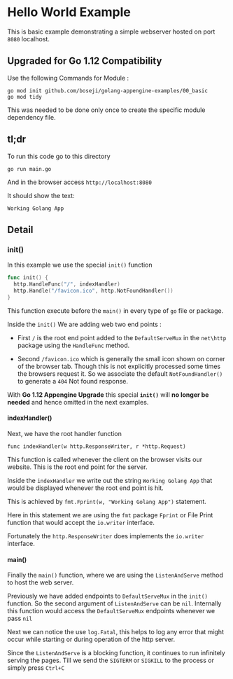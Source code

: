 # Hello World Example

This is basic example demonstrating a simple webserver
hosted on port `8080` localhost.

## Upgraded for Go 1.12 Compatibility

Use the following Commands for Module :

```shell
go mod init github.com/boseji/golang-appengine-examples/00_basic
go mod tidy
```

This was needed to be done only once to create the specific module dependency file.

## tl;dr

To run this code go to this directory

```shell
go run main.go
```

And in the browser access
`http://localhost:8080`

It should show the text:

`Working Golang App`

## Detail

### init()

In this example we use the special `init()` function

```go
func init() {
  http.HandleFunc("/", indexHandler)
  http.Handle("/favicon.ico", http.NotFoundHandler())
}
```

This function execute before the `main()` in every type
of `go` file or package.

Inside the `init()` We are adding web two end points :

- First `/` is the root end point added to the `DefaultServeMux`
  in the `net\http` package using the `HandleFunc` method.

- Second `/favicon.ico` which is generally the small icon shown on
  corner of the browser tab. Though this is not explicitly processed
  some times the browsers request it. So we associate the default
  `NotFoundHandler()` to generate a `404` Not found response.

With **Go 1.12 Appengine Upgrade** this special **`init()`** will
**no longer be needed** and hence omitted in the next examples.

#### indexHandler()

Next, we have the root handler
function

`func indexHandler(w http.ResponseWriter, r *http.Request)`

This function is called whenever the client on the browser visits our
website. This is the root end point for the server.

Inside the `indexHandler` we write out the string `Working Golang App`
that would be displayed whenever the root end point is hit.

This is achieved by `fmt.Fprint(w, "Working Golang App")` statement.

Here in this statement we are using the `fmt` package `Fprint` or
File Print function that would accept the `io.writer` interface.

Fortunately the `http.ResponseWriter` does implements the
`io.writer` interface.

#### main()

Finally the `main()` function, where we are using the `ListenAndServe`
method to host the web server.

Previously we have added endpoints to `DefaultServeMux` in
the `init()` function. So the second argument of `ListenAndServe` can
be `nil`. Internally this function would access the `DefaultServeMux`
endpoints whenever we pass `nil`

Next we can notice the use `log.Fatal`, this helps to log any error
that might occur while starting or during operation of the http server.

Since the `ListenAndServe` is a blocking function, it continues to run
infinitely serving the pages. Till we send the `SIGTERM` or `SIGKILL`
to the process or simply press `Ctrl+C`
